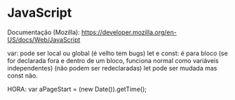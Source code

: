 # JavaScript

Documentação (Mozilla): https://developer.mozilla.org/en-US/docs/Web/JavaScript


var: pode ser local ou global (é velho tem bugs)
let e const: é para bloco (se for declarada fora e dentro de um bloco, funciona normal como variáveis independentes) (não podem ser redeclaradas)
let pode ser mudada mas const não.

HORA:
var aPageStart = (new Date()).getTime();
